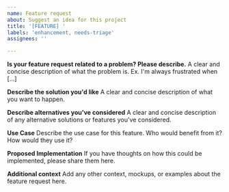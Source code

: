 ```yaml
---
name: Feature request
about: Suggest an idea for this project
title: '[FEATURE] '
labels: 'enhancement, needs-triage'
assignees: ''

---
```


**Is your feature request related to a problem? Please describe.**
A clear and concise description of what the problem is. Ex. I'm always frustrated when [...]

**Describe the solution you'd like**
A clear and concise description of what you want to happen.

**Describe alternatives you've considered**
A clear and concise description of any alternative solutions or features you've considered.

**Use Case**
Describe the use case for this feature. Who would benefit from it? How would they use it?

**Proposed Implementation**
If you have thoughts on how this could be implemented, please share them here.

**Additional context**
Add any other context, mockups, or examples about the feature request here.